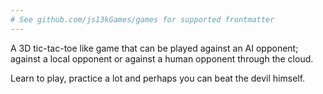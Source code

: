 ```yaml
---
# See github.com/js13kGames/games for supported frontmatter
---
```

A 3D tic-tac-toe like game that can be played against an AI opponent; against a local opponent or against a human opponent through the cloud.

Learn to play, practice a lot and perhaps you can beat the devil himself.